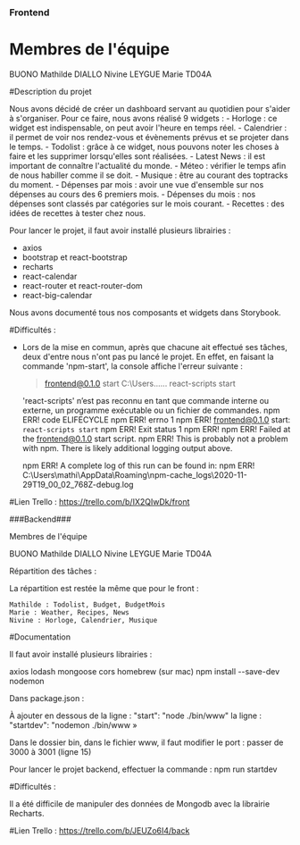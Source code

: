 ### Frontend ###

# Membres de l'équipe

BUONO Mathilde
DIALLO Nivine
LEYGUE Marie
TD04A

#Description du projet

Nous avons décidé de créer un dashboard servant au quotidien pour s'aider à s'organiser. Pour ce faire, nous avons réalisé 9 widgets :
	- Horloge : ce widget est indispensable, on peut avoir l'heure en temps réel.
	- Calendrier : il permet de voir nos rendez-vous et évènements prévus et se projeter dans le temps.
	- Todolist : grâce à ce widget, nous pouvons noter les choses à faire et les supprimer lorsqu'elles sont réalisées.
	- Latest News : il est important de connaître l'actualité du monde.
	- Méteo : vérifier le temps afin de nous habiller comme il se doit.
	- Musique : être au courant des toptracks du moment.
	- Dépenses par mois : avoir une vue d'ensemble sur nos dépenses au cours des 6 premiers mois.
	- Dépenses du mois : nos dépenses sont classés par catégories sur le mois courant.
	- Recettes : des idées de recettes à tester chez nous.

Pour lancer le projet, il faut avoir installé plusieurs librairies :

- axios
- bootstrap et react-bootstrap
- recharts
- react-calendar
- react-router et react-router-dom
- react-big-calendar

Nous avons documenté tous nos composants et widgets dans Storybook.

#Difficultés :

- Lors de la mise en commun, après que chacune ait effectué ses tâches, deux d'entre nous n'ont pas pu lancé le projet. En effet, en faisant la commande 'npm-start', la console affiche l'erreur suivante :

	> frontend@0.1.0 start C:\Users\......
	> react-scripts start

	'react-scripts' n’est pas reconnu en tant que commande interne
	ou externe, un programme exécutable ou un fichier de commandes.
	npm ERR! code ELIFECYCLE
	npm ERR! errno 1
	npm ERR! frontend@0.1.0 start: `react-scripts start`
	npm ERR! Exit status 1
	npm ERR!
	npm ERR! Failed at the frontend@0.1.0 start script.
	npm ERR! This is probably not a problem with npm. There is likely additional logging output above.

	npm ERR! A complete log of this run can be found in:
	npm ERR! C:\Users\mathi\AppData\Roaming\npm-cache\_logs\2020-11-29T19_00_02_768Z-debug.log

#Lien Trello : https://trello.com/b/IX2QIwDk/front

###Backend###

Membres de l'équipe

BUONO Mathilde DIALLO Nivine LEYGUE Marie TD04A

Répartition des tâches :

La répartition est restée la même que pour le front :

	Mathilde : Todolist, Budget, BudgetMois
	Marie : Weather, Recipes, News
	Nivine : Horloge, Calendrier, Musique

#Documentation

Il faut avoir installé plusieurs librairies :

axios
lodash
mongoose
cors
homebrew (sur mac)
npm install --save-dev nodemon


Dans package.json : 

À ajouter en dessous de la ligne : "start": "node ./bin/www"
 la ligne : "startdev": "nodemon ./bin/www »

Dans le dossier bin, dans le fichier www, il faut modifier le port : passer de 3000 à 3001 (ligne 15)

Pour lancer le projet backend, effectuer la commande :
	npm run startdev


#Difficultés :

Il a été difficile de manipuler des données de Mongodb avec la librairie Recharts.

#Lien Trello : https://trello.com/b/JEUZo6I4/back


